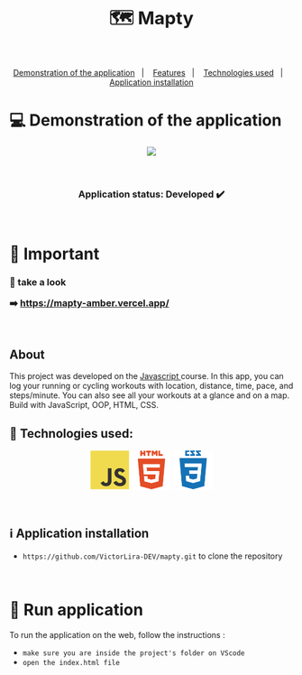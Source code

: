 ## **<h2 align="center"> 🗺️ Mapty</h2>**

<br>
<p align="center">
  <a href="#computer-demonstration-of-the-application">Demonstration of the application</a>&nbsp;&nbsp;&nbsp;|&nbsp;&nbsp;&nbsp;
  <a href="#star-features">Features</a>&nbsp;&nbsp;&nbsp;|&nbsp;&nbsp;&nbsp;
  <a href="#rocket-technologies-used">Technologies used</a>&nbsp;&nbsp;&nbsp;|&nbsp;&nbsp;&nbsp;
  <a href="#information_source-application-installation">Application installation</a>
</p>

# :computer: Demonstration of the application

<p align="center">
  <img src="https://ik.imagekit.io/mcvhbcq4zu/web_HZiFLz2c8.gif?ik-sdk-version=javascript-1.4.3&updatedAt=1648483986438" width="1400px"/>
</p>

<br>

<h3 align="center"> 
	Application status: Developed ✔️
</h3>
<br>

# 👀 Important

### <p> 🔑 take a look </p> ➡️ https://mapty-amber.vercel.app/

<br>


## About
This project was developed on the <a href="https://www.udemy.com/course/the-complete-javascript-course/" target="_blank"> Javascript </a> course. In this app, you can log your running or cycling workouts with location, distance, time, pace, and steps/minute. You can also see all your workouts at a glance and on a map. Build with JavaScript, OOP, HTML, CSS.

## :rocket: Technologies used:
<p align="center">
	<img src="https://github.com/devicons/devicon/blob/master/icons/javascript/javascript-original.svg" alt="js" width="70" height="70"/>
	<img src="https://github.com/devicons/devicon/blob/master/icons/html5/html5-plain-wordmark.svg" alt="html5"  width="70" height="70"/>
	<img src="https://github.com/devicons/devicon/blob/master/icons/css3/css3-plain-wordmark.svg" alt="css3" width="70" height="70"/>
</p>

<br>

## :information_source: Application installation
- `https://github.com/VictorLira-DEV/mapty.git` to clone the repository

<br>

# 🎲 Run application
To run the application on the web, follow the instructions :
- `make sure you are inside the project's folder on VScode`
- `open the index.html file`
<br>
